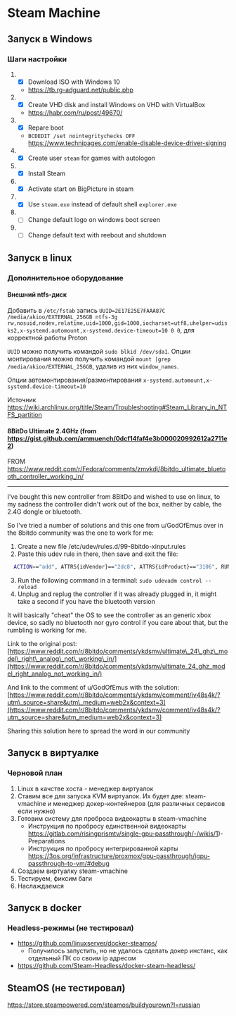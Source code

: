 # Steam Machine

## Запуск в Windows

### Шаги настройки

1. - [x] Download ISO with Windows 10
    - https://tb.rg-adguard.net/public.php
2. - [x] Create VHD disk  and install Windows on VHD with VirtualBox
    - https://habr.com/ru/post/49670/
3. - [x] Repare boot
    - `BCDEDIT /set nointegritychecks OFF` https://www.technipages.com/enable-disable-device-driver-signing
4. - [x] Create user `steam` for games with autologon
5. - [x] Install Steam
6. - [x] Activate start on BigPicture in steam
7. - [x] Use `steam.exe` instead of default shell `explorer.exe`
8. - [ ] Change default logo on windows boot screen
9. - [ ] Change default text with reebout and shutdown

## Запуск в linux

### Дополнительное оборудование

#### Внешний ntfs-диск

Добавить в `/etc/fstab` запись `UUID=2E17E25E7FAAA87C /media/akioo/EXTERNAL_256GB ntfs-3g rw,nosuid,nodev,relatime,uid=1000,gid=1000,iocharset=utf8,uhelper=udisks2,x-systemd.automount,x-systemd.device-timeout=10 0 0`, для корректной работы Proton

`UUID` можно получить командой `sudo blkid /dev/sda1`. Опции монтирования можно получить командой `mount |grep /media/akioo/EXTERNAL_256GB`, удалив из них `window_names`.

Опции автомонтирования/размонтирования `x-systemd.automount,x-systemd.device-timeout=10`

Источник https://wiki.archlinux.org/title/Steam/Troubleshooting#Steam_Library_in_NTFS_partition

#### 8BitDo Ultimate 2.4GHz (from https://gist.github.com/ammuench/0dcf14faf4e3b000020992612a2711e2)

FROM https://www.reddit.com/r/Fedora/comments/zmvkdj/8bitdo_ultimate_bluetooth_controller_working_in/

-----

I've bought this new controller from 8BitDo and wished to use on linux, to my sadness the controller didn't work out of the box, neither by cable, the 2.4G dongle or bluetooth.  


So I've tried a number of solutions and this one from u/GodOfEmus over in the 8bitdo community was the one to work for me:  


1. Create a new file /etc/udev/rules.d/99-8bitdo-xinput.rules
2. Paste this udev rule in there, then save and exit the file: 
  
  ```bash
    ACTION=="add", ATTRS{idVendor}=="2dc8", ATTRS{idProduct}=="3106", RUN+="/sbin/modprobe xpad", RUN+="/bin/sh -c 'echo 2dc8 3106 > /sys/bus/usb/drivers/xpad/new_id'"
  ```
3. Run the following command in a terminal: `sudo udevadm control --reload`
4. Unplug and replug the controller if it was already plugged in, it might take a second if you have the bluetooth version

It will basically "cheat" the OS to see the controller as an generic xbox device, so sadly no bluetooth nor gyro control if you care about that, but the rumbling is working for me.  


Link to the original post: [https://www.reddit.com/r/8bitdo/comments/ykdsmv/ultimate\_24\_ghz\_model\_right\_analog\_not\_working\_in/](https://www.reddit.com/r/8bitdo/comments/ykdsmv/ultimate_24_ghz_model_right_analog_not_working_in/)  


And link to the comment of u/GodOfEmus with the solution: [https://www.reddit.com/r/8bitdo/comments/ykdsmv/comment/iv48s4k/?utm\_source=share&utm\_medium=web2x&context=3](https://www.reddit.com/r/8bitdo/comments/ykdsmv/comment/iv48s4k/?utm_source=share&utm_medium=web2x&context=3)  


Sharing this solution here to spread the word in our community

## Запуск в виртуалке

### Черновой план

1. Linux в качстве хоста - менеджер виртуалок
2. Ставим все для запуска KVM виртуалок. Их будет две: steam-vmachine и менеджер докер-контейнеров (для различных сервисов если нужно)
3. Готовим систему для проброса видеокарты в steam-vmachine
    - Инструкция по пробросу единственной видеокарты https://gitlab.com/risingprismtv/single-gpu-passthrough/-/wikis/1)-Preparations
    - Инструкция по пробросу интегрированной карты https://3os.org/infrastructure/proxmox/gpu-passthrough/igpu-passthrough-to-vm/#debug
4. Создаем виртуалку steam-vmachine
5. Тестируем, фиксим баги
6. Наслаждаемся

## Запуск в docker

### Headless-режимы (не тестировал)

- https://github.com/linuxserver/docker-steamos/
  - Получилось запустить, но не удалось сделать докер инстанс, как отдельный ПК со своим ip адресом
- https://github.com/Steam-Headless/docker-steam-headless/

## SteamOS (не тестировал)

https://store.steampowered.com/steamos/buildyourown?l=russian
